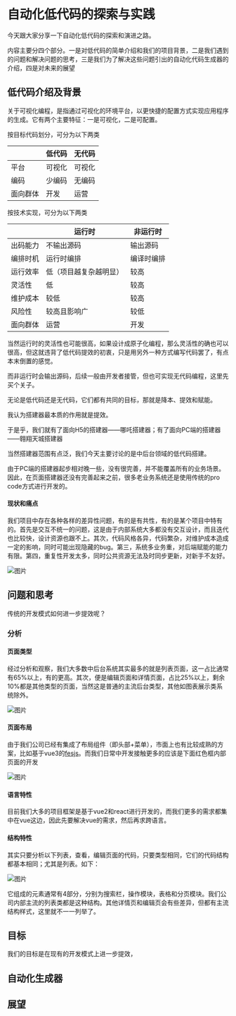 
# 自动化低代码的探索与实践

今天跟大家分享一下自动化低代码的探索和演进之路。

内容主要分四个部分。一是对低代码的简单介绍和我们的项目背景，二是我们遇到的问题和解决问题的思考，三是我们为了解决这些问题引出的自动化代码生成器的介绍，四是对未来的展望
## 低代码介绍及背景
关于可视化编程，是指通过可视化的环境平台，以更快捷的配置方式实现应用程序的生成。它有两个主要特征：一是可视化，二是可配置。

按目标代码划分，可分为以下两类

|     |  低代码  |  无代码  | 
|  ----  | ----   | ----  |
| 平台  | 可视化 | 可视化 |
| 编码  | 少编码 | 无编码 |
| 面向群体  | 开发 | 运营 |

按技术实现，可分为以下两类

|     |  运行时  |  非运行时  | 
|  ----  | ----   | ----  |
| 出码能力  | 不输出源码 | 输出源码 |
| 编排时机  | 运行时编排 | 编译时编排 |
| 运行效率  | 低（项目越复杂越明显） | 较高 |
| 灵活性  | 低 | 较高 |
| 维护成本  | 较低 | 较高 |
| 风险性  | 较高且影响广 | 较低 |
| 面向群体  | 运营 | 开发 |

当然运行时的灵活性也可能很高，如果设计成原子化编程，那么灵活性的确也可以很高，但这就违背了低代码提效的初衷，只是用另外一种方式编写代码罢了，有点本末倒置的感觉。

而非运行时会输出源码，后续一般由开发者接管，但也可实现无代码编程，这里先买个关子。

无论是低代码还是无代码，它们都有共同的目标，那就是降本、提效和赋能。

我认为搭建器最本质的作用就是提效。

于是乎，我们就有了面向H5的搭建器——哪吒搭建器；有了面向PC端的搭建器——翱翔天城搭建器

当然搭建器范围有点泛，我们今天主要讨论的是中后台领域的低代码搭建。

由于PC端的搭建器起步相对晚一些，没有很完善，并不能覆盖所有的业务场景。因此，在页面搭建器还没有完善起来之前，很多老业务系统还是使用传统的pro code方式进行开发的。
#### 现状和痛点
我们项目中存在各种各样的差异性问题，有的是有共性，有的是某个项目中特有的。首先是交互不统一的问题，这是由于内部系统大多都没有交互设计，而且迭代也比较快，设计资源也跟不上。其次，代码风格各异，代码繁杂，对维护成本造成一定的影响，同时可能出现隐藏的bug。第三，系统多业务重，对后端赋能的能力有限。第四，重复性开发太多，同时公共资源无法及时同步更新，对新手不友好。

![图片](https://cdn.poizon.com/node-common/267b9ff988320af71373aad817dd46c4.png)

## 问题和思考

传统的开发模式如何进一步提效呢？
### 分析
#### 页面类型
经过分析和观察，我们大多数中后台系统其实最多的就是列表页面，这一占比通常有65%以上，有的更高。其次，便是编辑页面和详情页面，占比25%以上，剩余10%都是其他类型的页面，当然这是普通的主流后台类型，其他如图表展示类系统除外。

![图片](https://cdn.poizon.com/node-common/ec1f1ea93eef825b4f7aac0b65e5d863.png)

#### 页面布局
由于我们公司已经有集成了布局组件（即头部+菜单），市面上也有比较成熟的方案，比如基于vue3的[fesjs](https://webank.gitee.io/fes.js/)。而我们日常中开发接触更多的应该是下面红色框内部页面的开发

![图片](https://cdn.poizon.com/node-common/c16891f52aad2816de75ce01a0438e60.png)

#### 语言特性
目前我们大多的项目框架是基于vue2和react进行开发的，而我们更多的需求都集中在vue这边，因此先要解决vue的需求，然后再求跨语言。

#### 结构特性
其实只要分析以下列表，查看，编辑页面的代码，只要类型相同，它们的代码结构都基本相同；尤其是列表。如下：

![图片](https://cdn.poizon.com/node-common/ff8d1f513a48be886e18c920d084d37c.png)

它组成的元素通常有4部分，分别为搜索栏，操作模块，表格和分页模块。我们公司内部主流的列表类都是这种结构。其他详情页和编辑页会有些差异，但都有主流结构样式，这里就不一一列举了。

## 目标
我们的目标是在现有的开发模式上进一步提效，

## 自动化生成器


## 展望


